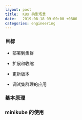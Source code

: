 ```yaml
---
layout: post
title:  K8s 典型场景
date:   2019-08-18 09:00:00 +0800
categories: engineering
---
```


### 目标
- 部署到集群

- 扩展和收缩

- 更新版本

- 调试集群理的应用 

### 基本原理

### minikube 的使用
